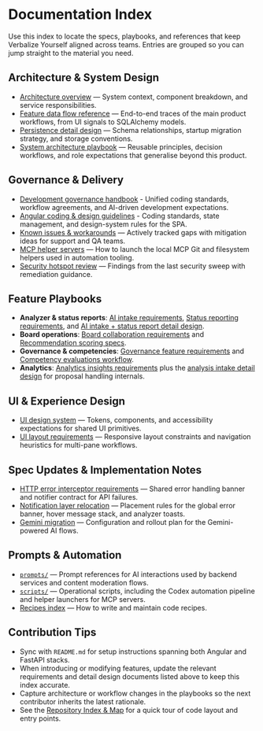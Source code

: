# Documentation Index

Use this index to locate the specs, playbooks, and references that keep Verbalize Yourself aligned across teams. Entries are grouped so you can jump straight to the material you need.

## Architecture & System Design

- [Architecture overview](architecture.md) — System context, component breakdown, and service responsibilities.
- [Feature data flow reference](data-flow-overview.md) — End-to-end traces of the main product workflows, from UI signals to SQLAlchemy models.
- [Persistence detail design](persistence-detail-design.md) — Schema relationships, startup migration strategy, and storage conventions.
- [System architecture playbook](system-architecture-playbook.md) — Reusable principles, decision workflows, and role expectations that generalise beyond this product.

## Governance & Delivery

- [Development governance handbook](governance/development-governance-handbook.md) - Unified coding standards, workflow agreements, and AI-driven development expectations.
- [Angular coding & design guidelines](guidelines/angular-coding-guidelines.md) - Coding standards, state management, and design-system rules for the SPA.
- [Known issues & workarounds](known-issues.md) — Actively tracked gaps with mitigation ideas for support and QA teams.
- [MCP helper servers](mcp-helper-servers.md) — How to launch the local MCP Git and filesystem helpers used in automation tooling.
- [Security hotspot review](security-review.md) — Findings from the last security sweep with remediation guidance.

## Feature Playbooks

- **Analyzer & status reports**: [AI intake requirements](features/analysis-intake/requirements.md), [Status reporting requirements](features/status-reporting/requirements.md), and [AI intake + status report detail design](features/ai-intake-status-reports/requirements.md).
- **Board operations**: [Board collaboration requirements](features/board/requirements.md) and [Recommendation scoring specs](features/recommendation-scoring/requirements.md).
- **Governance & competencies**: [Governance feature requirements](features/governance/requirements.md) and [Competency evaluations workflow](features/competency-evaluations/requirements.md).
- **Analytics**: [Analytics insights requirements](features/analytics-insights/requirements.md) plus the [analysis intake detail design](features/analysis-intake/detail-design.md) for proposal handling internals.

## UI & Experience Design

- [UI design system](ui-design-system.md) — Tokens, components, and accessibility expectations for shared UI primitives.
- [UI layout requirements](ui-layout-requirements.md) — Responsive layout constraints and navigation heuristics for multi-pane workflows.

## Spec Updates & Implementation Notes

- [HTTP error interceptor requirements](spec-updates/http-error-interceptor.md) — Shared error handling banner and notifier contract for API failures.
- [Notification layer relocation](spec-updates/toast-layer-layout.md) — Placement rules for the global error banner, hover message stack, and analyzer toasts.
- [Gemini migration](spec-updates/gemini-migration.md) — Configuration and rollout plan for the Gemini-powered AI flows.

## Prompts & Automation

- [`prompts/`](../prompts) — Prompt references for AI interactions used by backend services and content moderation flows.
- [`scripts/`](../scripts) — Operational scripts, including the Codex automation pipeline and helper launchers for MCP servers.
- [Recipes index](recipes/README.md) — How to write and maintain code recipes.

## Contribution Tips

- Sync with `README.md` for setup instructions spanning both Angular and FastAPI stacks.
- When introducing or modifying features, update the relevant requirements and detail design documents listed above to keep this index accurate.
- Capture architecture or workflow changes in the playbooks so the next contributor inherits the latest rationale.
- See the [Repository Index & Map](INDEX.md) for a quick tour of code layout and entry points.
